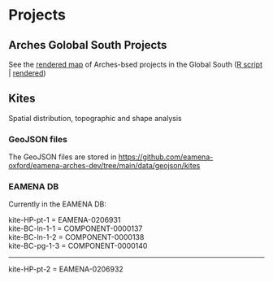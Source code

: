 # Projects

## Arches Golobal South Projects

See the [rendered map](https://eamena-oxford.github.io/eamena-arches-dev/data/geojson/maps/arches-global-south.html) of Arches-bsed projects in the Global South ([R script](https://github.com/eamena-oxford/eamena-arches-dev/blob/main/projects/arches/arches-global-south-projects.R) | [rendered](https://eamena-oxford.github.io/eamena-arches-dev/data/geojson/maps/arches-global-south.html)) 

## Kites

Spatial distribution, topographic and shape analysis

### GeoJSON files

The GeoJSON files are stored in https://github.com/eamena-oxford/eamena-arches-dev/tree/main/data/geojson/kites

### EAMENA DB

Currently in the EAMENA DB:

kite-HP-pt-1 = EAMENA-0206931  
kite-BC-ln-1-1 = COMPONENT-0000137  
kite-BC-ln-1-2 = COMPONENT-0000138  
kite-BC-pg-1-3 = COMPONENT-0000140  

---
kite-HP-pt-2 = EAMENA-0206932
